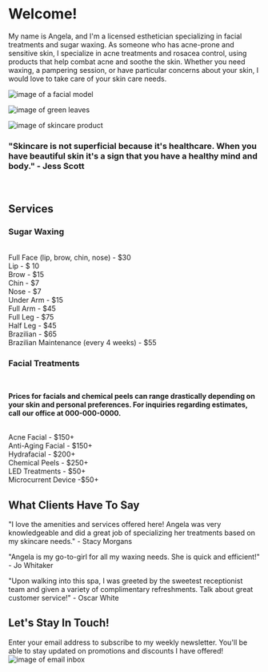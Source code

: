 # Welcome!
My name is Angela, and I'm a licensed esthetician specializing in facial treatments and sugar waxing. As someone who has acne-prone and sensitive skin, I specialize in acne treatments and rosacea control, using products that help combat acne and soothe the skin. Whether you need waxing, a pampering session, or have particular concerns about your skin, I would love to take care of your skin care needs.
<br>


![image of a facial model](https://assets.lummi.ai/assets/QmTktuhaCqdoptyyZ2bjqbiS6gENWTQRJcHLoakNuj8Xju?auto=format&w=1500)
<br>

![image of green leaves](https://images.unsplash.com/photo-1503149779833-1de50ebe5f8a?q=80&w=2448&auto=format&fit=crop&ixlib=rb-4.0.3&ixid=M3wxMjA3fDB8MHxwaG90by1wYWdlfHx8fGVufDB8fHx8fA%3D%3D)
<br>

![image of skincare product](https://images.unsplash.com/photo-1552046122-03184de85e08?q=80&w=2487&auto=format&fit=crop&ixlib=rb-4.0.3&ixid=M3wxMjA3fDB8MHxwaG90by1wYWdlfHx8fGVufDB8fHx8fA%3D%3D)
<br>


### "Skincare is not superficial because it's healthcare. When you have beautiful skin it's a sign that you have a healthy mind and body." - Jess Scott
<br>

## Services
### Sugar Waxing
<br>
  Full Face (lip, brow, chin, nose) - $30
  <br>
  Lip - $ 10
  <br>
  Brow - $15
  <br>
  Chin - $7
  <br>
  Nose - $7
  <br>
  Under Arm - $15
  <br>
  Full Arm - $45
  <br>
  Full Leg - $75
  <br>
  Half Leg - $45
  <br>
  Brazilian - $65
  <br>
  Brazilian Maintenance (every 4 weeks) - $55
  <br>

  ### Facial Treatments
  <br>

  **Prices for facials and chemical peels can range drastically depending on your skin and personal preferences. For inquiries regarding estimates, call our office at 000-000-0000.**
  
  <br>
  Acne Facial - $150+
  <br>
  Anti-Aging Facial - $150+
  <br>
  Hydrafacial - $200+
  <br>
  Chemical Peels - $250+
  <br>
  LED Treatments - $50+
  <br>
  Microcurrent Device -$50+

## What Clients Have To Say

"I love the amenities and services offered here! Angela was very knowledgeable and did a great job of specializing her treatments based on my skincare needs." - Stacy Morgans
<br>

"Angela is my go-to-girl for all my waxing needs. She is quick and efficient!" - Jo Whitaker
<br>

"Upon walking into this spa, I was greeted by the sweetest receptionist team and given a variety of complimentary refreshments. Talk about great customer service!" - Oscar White

## Let's Stay In Touch!
Enter your email address to subscribe to my weekly newsletter. You'll be able to stay updated on promotions and discounts I have offered!
![image of email inbox](https://images.unsplash.com/photo-1603539279542-e7cf76a92801?q=80&w=2371&auto=format&fit=crop&ixlib=rb-4.0.3&ixid=M3wxMjA3fDB8MHxwaG90by1wYWdlfHx8fGVufDB8fHx8fA%3D%3D)